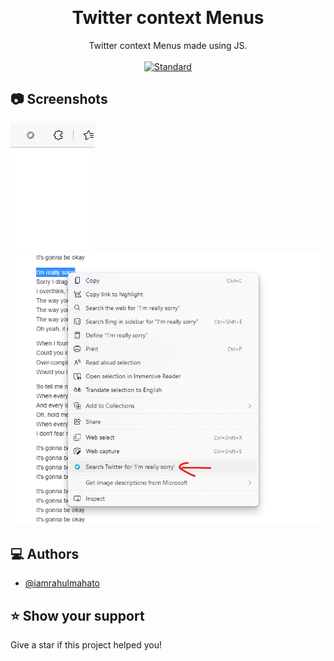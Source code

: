 <p align="center">
    <img alt="" height="80" src="">
  </a>
</p>
<h1 align="center">Twitter context Menus</h1>

<div align="center">
  Twitter context Menus made using JS.
</div>

<br />

<div align="center">
  <!-- Standard -->
  <a href="https://standardjs.com">
    <img src="https://img.shields.io/badge/code%20style-standard-brightgreen.svg?style=flat-square"
      alt="Standard" />
  </a>
</div>


## 📷 Screenshots

![ss1](./img/aok.png)
![ss2](./img/aok2.png)

## ‎‍💻 Authors

- [@iamrahulmahato](https://www.github.com/iamrahulmahato)
## ⭐️ Show your support

Give a star if this project helped you!
